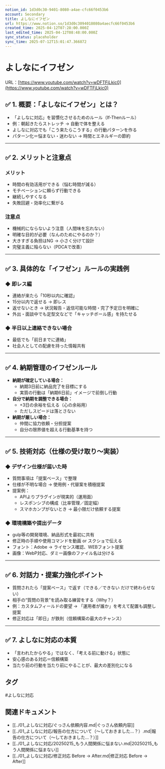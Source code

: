 ```yaml
---
notion_id: 1d3d0c30-9401-8080-a4ae-cfc66f0453b6
account: Secondary
title: よしなにイフゼン
url: https://www.notion.so/1d3d0c3094018080a4aecfc66f0453b6
created_time: 2025-04-12T07:28:00.000Z
last_edited_time: 2025-04-12T08:48:00.000Z
sync_status: placeholder
sync_time: 2025-07-12T15:01:47.366872
---
```

# よしなにイフゼン

URL：[https://www.youtube.com/watch?v=wDFTFjLkic0](https://www.youtube.com/watch?v=wDFTFjLkic0)
## ✅ 1. 概要：「よしなにイフゼン」とは？
- 「よしなに対応」を習慣化させるためのルール（If-Thenルール）
- 例：朝起きたらストレッチ → 自動で体を整える
- よしなに対応でも「こう来たらこうする」の行動パターンを作る
- パターン化＝悩まない・迷わない → 時間とエネルギーの節約
---
## ✅ 2. メリットと注意点
### メリット
- 時間の有効活用ができる（悩む時間が減る）
- モチベーションに頼らず行動できる
- 継続しやすくなる
- 失敗回避・効率化に繋がる
### 注意点
- 機械的にならないよう注意（人間味を忘れない）
- 明確な目的が必要（なんのためにやるのか？）
- 大きすぎる負担はNG → 小さく分けて設計
- 完璧主義に陥らない（PDCAで改善）
---
## ✅ 3. 具体的な「イフゼン」ルールの実践例
### ◆ 即レス編
- 連絡が来たら「10秒以内に確認」
- 15分以内で返せる → 即レス
- 返せないとき → 状況報告・返信可能な時間・完了予定日を明確に
- 外出・面談中でも定型文などで「キャッチボール感」を持たせる
### ◆ 半日以上連絡できない場合
- 最低でも「前日までに連絡」
- 社会人としての配慮を持った情報共有
---
## ✅ 4. 納期管理のイフゼンルール
- **納期が確定している場合：**
  - 納期3日前に納品完了を目標にする
  - 実質の行動は「納期6日前」イメージで前倒し行動
- **自分で納期を調整できる場合：**
  - +3日の余裕を伝える（心の余裕用）
  - ただしスピードは落とさない
- **納期が厳しい場合：**
  - 仲間に協力依頼・分担提案
  - 自分の限界値を超える行動基準を持つ
---
## ✅ 5. 技術対応（仕様の受け取り～実装）
### ◆ デザイン仕様が届いた時
- 質問事項は「提案ベース」で整理
- 仕様が不明な場合 → 使用例・代替案を積極提案
- 提案例：
  - APIよりプラグインが現実的（運用面）
  - レスポンシブの構成（比率管理／固定幅）
  - スマホカンプがないとき → 最小限だけ依頼する提案
### ◆ 環境構築や提出データ
- gulp等の開発環境、納品形式を最初に共有
- 修正時の手順や使用コマンドを動画 or スクショで伝える
- フォント：Adobe → ライセンス確認、WEBフォント提案
- 画像：WebP対応、ダミー画像のファイル名は分ける
---
## ✅ 6. 対話力・提案力強化ポイント
- 質問されたら「提案ベース」で返す（できる／できない だけで終わらせない）
- 相手の“質問の背景”を読み取る練習をする（Why？）
- 例：カスタムフィールドの要望 → 「運用者が誰か」を考えて配置も調整し提案
- 修正対応は「即日」が鉄則（信頼構築の最大のチャンス）
---
## ✅ 7. よしなに対応の本質
- 「言われたからやる」ではなく、「考える前に動ける」状態に
- 安心感のある対応＝信頼構築
- 当たり前の行動を当たり前にやることが、最大の差別化になる

## タグ

#よしなに対応 

## 関連ドキュメント

- [[../01_よしなに対応/ぐっさん依頼内容.md|ぐっさん依頼内容]]
- [[../01_よしなに対応/報告の仕方について（〜しておきました…？）.md|報告の仕方について（〜しておきました…？）]]
- [[../01_よしなに対応/20250215_もう人間関係に悩まない.md|20250215_もう人間関係に悩まない]]
- [[../01_よしなに対応/修正対応 Before → After.md|修正対応 Before → After]]
